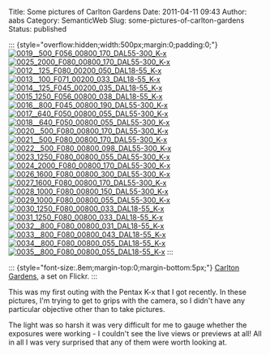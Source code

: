 Title: Some pictures of Carlton Gardens
Date: 2011-04-11 09:43
Author: aabs
Category: SemanticWeb
Slug: some-pictures-of-carlton-gardens
Status: published

::: {style="overflow:hidden;width:500px;margin:0;padding:0;"}
[![0019\_\_500\_F056\_00800\_170\_DAL55-300\_K-x](http://farm6.static.flickr.com/5142/5600420050_401f9960ae_s.jpg)](http://www.flickr.com/photos/aabs/5600420050/in/set-72157626328970361/ "0019__500_F056_00800_170_DAL55-300_K-x")[![0025\_2000\_F080\_00800\_170\_DAL55-300\_K-x](http://farm6.static.flickr.com/5066/5599843045_59ee817132_s.jpg)](http://www.flickr.com/photos/aabs/5599843045/in/set-72157626328970361/ "0025_2000_F080_00800_170_DAL55-300_K-x")[![0012\_\_125\_F080\_00200\_050\_DAL18-55\_K-x](http://farm6.static.flickr.com/5102/5599831159_85521434f3_s.jpg)](http://www.flickr.com/photos/aabs/5599831159/in/set-72157626328970361/ "0012__125_F080_00200_050_DAL18-55_K-x")[![0013\_\_100\_F071\_00200\_033\_DAL18-55\_K-x](http://farm6.static.flickr.com/5021/5600414698_561697efff_s.jpg)](http://www.flickr.com/photos/aabs/5600414698/in/set-72157626328970361/ "0013__100_F071_00200_033_DAL18-55_K-x")[![0014\_\_125\_F045\_00200\_035\_DAL18-55\_K-x](http://farm6.static.flickr.com/5063/5600415492_dbc0e92b33_s.jpg)](http://www.flickr.com/photos/aabs/5600415492/in/set-72157626328970361/ "0014__125_F045_00200_035_DAL18-55_K-x")[![0015\_1250\_F056\_00800\_038\_DAL18-55\_K-x](http://farm6.static.flickr.com/5066/5599833767_eed9f2af11_s.jpg)](http://www.flickr.com/photos/aabs/5599833767/in/set-72157626328970361/ "0015_1250_F056_00800_038_DAL18-55_K-x")  
[![0016\_\_800\_F045\_00800\_190\_DAL55-300\_K-x](http://farm6.static.flickr.com/5308/5600417286_d4eaa1e549_s.jpg)](http://www.flickr.com/photos/aabs/5600417286/in/set-72157626328970361/ "0016__800_F045_00800_190_DAL55-300_K-x")[![0017\_\_640\_F050\_00800\_055\_DAL55-300\_K-x](http://farm6.static.flickr.com/5264/5600418268_fb7a967bda_s.jpg)](http://www.flickr.com/photos/aabs/5600418268/in/set-72157626328970361/ "0017__640_F050_00800_055_DAL55-300_K-x")[![0018\_\_640\_F050\_00800\_055\_DAL55-300\_K-x](http://farm6.static.flickr.com/5021/5599836489_67518a7db9_s.jpg)](http://www.flickr.com/photos/aabs/5599836489/in/set-72157626328970361/ "0018__640_F050_00800_055_DAL55-300_K-x")[![0020\_\_500\_F080\_00800\_170\_DAL55-300\_K-x](http://farm6.static.flickr.com/5303/5600420948_3fe1183ea8_s.jpg)](http://www.flickr.com/photos/aabs/5600420948/in/set-72157626328970361/ "0020__500_F080_00800_170_DAL55-300_K-x")[![0021\_\_500\_F080\_00800\_170\_DAL55-300\_K-x](http://farm6.static.flickr.com/5026/5600421838_05b4544948_s.jpg)](http://www.flickr.com/photos/aabs/5600421838/in/set-72157626328970361/ "0021__500_F080_00800_170_DAL55-300_K-x")[![0022\_\_500\_F080\_00800\_098\_DAL55-300\_K-x](http://farm6.static.flickr.com/5269/5599840185_c1ccf50570_s.jpg)](http://www.flickr.com/photos/aabs/5599840185/in/set-72157626328970361/ "0022__500_F080_00800_098_DAL55-300_K-x")  
[![0023\_1250\_F080\_00800\_055\_DAL55-300\_K-x](http://farm6.static.flickr.com/5224/5599841111_448725f09e_s.jpg)](http://www.flickr.com/photos/aabs/5599841111/in/set-72157626328970361/ "0023_1250_F080_00800_055_DAL55-300_K-x")[![0024\_2000\_F080\_00800\_170\_DAL55-300\_K-x](http://farm6.static.flickr.com/5223/5599842027_1ce3c8718a_s.jpg)](http://www.flickr.com/photos/aabs/5599842027/in/set-72157626328970361/ "0024_2000_F080_00800_170_DAL55-300_K-x")[![0026\_1600\_F080\_00800\_300\_DAL55-300\_K-x](http://farm6.static.flickr.com/5067/5600426630_4bd0767cbc_s.jpg)](http://www.flickr.com/photos/aabs/5600426630/in/set-72157626328970361/ "0026_1600_F080_00800_300_DAL55-300_K-x")[![0027\_1600\_F080\_00800\_170\_DAL55-300\_K-x](http://farm6.static.flickr.com/5106/5599844635_73554c7f62_s.jpg)](http://www.flickr.com/photos/aabs/5599844635/in/set-72157626328970361/ "0027_1600_F080_00800_170_DAL55-300_K-x")[![0028\_1000\_F080\_00800\_150\_DAL55-300\_K-x](http://farm6.static.flickr.com/5064/5600428342_e7962a5f36_s.jpg)](http://www.flickr.com/photos/aabs/5600428342/in/set-72157626328970361/ "0028_1000_F080_00800_150_DAL55-300_K-x")[![0029\_1000\_F080\_00800\_055\_DAL55-300\_K-x](http://farm6.static.flickr.com/5227/5599846329_afd2966d78_s.jpg)](http://www.flickr.com/photos/aabs/5599846329/in/set-72157626328970361/ "0029_1000_F080_00800_055_DAL55-300_K-x")  
[![0030\_1250\_F080\_00800\_033\_DAL18-55\_K-x](http://farm6.static.flickr.com/5070/5600429980_d46fb1a5f4_s.jpg)](http://www.flickr.com/photos/aabs/5600429980/in/set-72157626328970361/ "0030_1250_F080_00800_033_DAL18-55_K-x")[![0031\_1250\_F080\_00800\_033\_DAL18-55\_K-x](http://farm6.static.flickr.com/5024/5599848101_8d85879a2e_s.jpg)](http://www.flickr.com/photos/aabs/5599848101/in/set-72157626328970361/ "0031_1250_F080_00800_033_DAL18-55_K-x")[![0032\_\_800\_F080\_00800\_031\_DAL18-55\_K-x](http://farm6.static.flickr.com/5067/5599848899_22d435e35a_s.jpg)](http://www.flickr.com/photos/aabs/5599848899/in/set-72157626328970361/ "0032__800_F080_00800_031_DAL18-55_K-x")[![0033\_\_800\_F080\_00800\_043\_DAL18-55\_K-x](http://farm6.static.flickr.com/5105/5599849707_a216420f0c_s.jpg)](http://www.flickr.com/photos/aabs/5599849707/in/set-72157626328970361/ "0033__800_F080_00800_043_DAL18-55_K-x")[![0034\_\_800\_F080\_00800\_055\_DAL18-55\_K-x](http://farm6.static.flickr.com/5145/5599850517_3fe4c0f9a6_s.jpg)](http://www.flickr.com/photos/aabs/5599850517/in/set-72157626328970361/ "0034__800_F080_00800_055_DAL18-55_K-x")[![0035\_\_800\_F080\_00800\_055\_DAL18-55\_K-x](http://farm6.static.flickr.com/5224/5600434148_73e80bea68_s.jpg)](http://www.flickr.com/photos/aabs/5600434148/in/set-72157626328970361/ "0035__800_F080_00800_055_DAL18-55_K-x")
:::

::: {style="font-size:.8em;margin-top:0;margin-bottom:5px;"}
[Carlton Gardens](http://www.flickr.com/photos/aabs/sets/72157626328970361/), a set on Flickr.
:::

This was my first outing with the Pentax K-x that I got recently. In these pictures, I'm trying to get to grips with the camera, so I didn't have any particular objective other than to take pictures.

The light was so harsh it was very difficult for me to gauge whether the exposures were working - I couldn't see the live views or previews at all! All in all I was very surprised that any of them were worth looking at.
